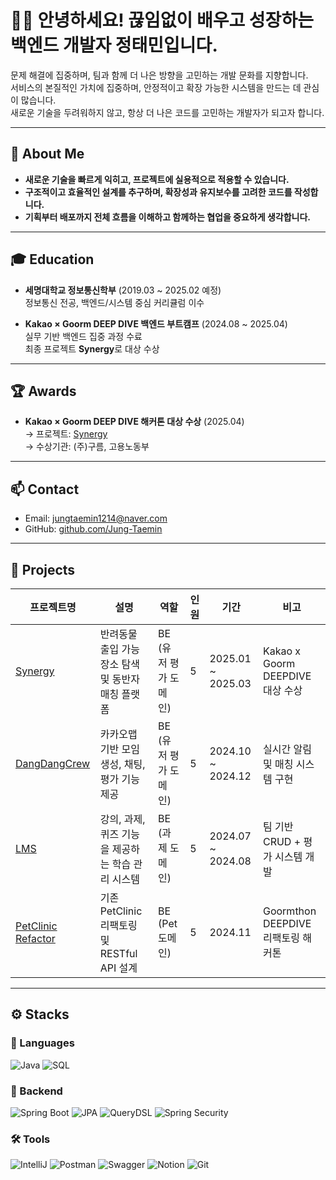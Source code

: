 # 🧑‍💻 안녕하세요! 끊임없이 배우고 성장하는 백엔드 개발자 정태민입니다.

문제 해결에 집중하며, 팀과 함께 더 나은 방향을 고민하는 개발 문화를 지향합니다.  
서비스의 본질적인 가치에 집중하며, 안정적이고 확장 가능한 시스템을 만드는 데 관심이 많습니다.  
새로운 기술을 두려워하지 않고, 항상 더 나은 코드를 고민하는 개발자가 되고자 합니다.

<hr>

## 👤 About Me

- **새로운 기술을 빠르게 익히고, 프로젝트에 실용적으로 적용할 수 있습니다.**
- **구조적이고 효율적인 설계를 추구하며, 확장성과 유지보수를 고려한 코드를 작성합니다.**
- **기획부터 배포까지 전체 흐름을 이해하고 함께하는 협업을 중요하게 생각합니다.**

<hr>

## 🎓 Education

- **세명대학교 정보통신학부** (2019.03 ~ 2025.02 예정)  
  정보통신 전공, 백엔드/시스템 중심 커리큘럼 이수  

- **Kakao × Goorm DEEP DIVE 백엔드 부트캠프** (2024.08 ~ 2025.04)  
  실무 기반 백엔드 집중 과정 수료  
  최종 프로젝트 **Synergy**로 대상 수상  

<hr>

## 🏆 Awards

- **Kakao × Goorm DEEP DIVE 해커톤 대상 수상** (2025.04)  
  → 프로젝트: [Synergy](https://github.com/Goorm-Synergy/Synergy-Backend)  
  → 수상기관: (주)구름, 고용노동부

<hr>

## 📫 Contact

- Email: jungtaemin1214@naver.com  
- GitHub: [github.com/Jung-Taemin](https://github.com/Jung-Taemin)  

<hr>

## 📁 Projects

| 프로젝트명 | 설명 | 역할 | 인원 | 기간 | 비고 |
|------------|------|------|------|------|------|
| [Synergy](https://github.com/Goorm-Synergy/Synergy-Backend) | 반려동물 출입 가능 장소 탐색 및 동반자 매칭 플랫폼 | BE (유저 평가 도메인) | 5 | 2025.01 ~ 2025.03 | Kakao x Goorm DEEPDIVE 대상 수상 |
| [DangDangCrew](https://github.com/FindMeWithDeepDive/DangDangCrew) | 카카오맵 기반 모임 생성, 채팅, 평가 기능 제공 | BE (유저 평가 도메인) | 5 | 2024.10 ~ 2024.12 | 실시간 알림 및 매칭 시스템 구현 |
| [LMS](https://github.com/GoGetCustomer/learning-management-system) | 강의, 과제, 퀴즈 기능을 제공하는 학습 관리 시스템 | BE (과제 도메인) | 5 | 2024.07 ~ 2024.08 | 팀 기반 CRUD + 평가 시스템 개발 |
| [PetClinic Refactor](https://github.com/goorm-debug-alss/petclinic) | 기존 PetClinic 리팩토링 및 RESTful API 설계 | BE (Pet 도메인) | 5 | 2024.11 | Goormthon DEEPDIVE 리팩토링 해커톤 |

<hr>

## ⚙️ Stacks

### 💬 Languages  
![Java](https://img.shields.io/badge/Java-007396?style=for-the-badge&logo=openjdk&logoColor=white)
![SQL](https://img.shields.io/badge/SQL-336791?style=for-the-badge&logo=postgresql&logoColor=white)

### 🔧 Backend  
![Spring Boot](https://img.shields.io/badge/Spring%20Boot-6DB33F?style=for-the-badge&logo=springboot&logoColor=white)
![JPA](https://img.shields.io/badge/JPA-59666C?style=for-the-badge&logo=hibernate&logoColor=white)
![QueryDSL](https://img.shields.io/badge/QueryDSL-0089CD?style=for-the-badge)
![Spring Security](https://img.shields.io/badge/Security-6DB33F?style=for-the-badge&logo=spring-security&logoColor=white)

### 🛠 Tools  
![IntelliJ](https://img.shields.io/badge/IntelliJ-000000?style=for-the-badge&logo=intellijidea&logoColor=white)
![Postman](https://img.shields.io/badge/Postman-FF6C37?style=for-the-badge&logo=postman&logoColor=white)
![Swagger](https://img.shields.io/badge/Swagger-85EA2D?style=for-the-badge&logo=swagger&logoColor=black)
![Notion](https://img.shields.io/badge/Notion-000000?style=for-the-badge&logo=notion&logoColor=white)
![Git](https://img.shields.io/badge/Git-F05032?style=for-the-badge&logo=git&logoColor=white)
